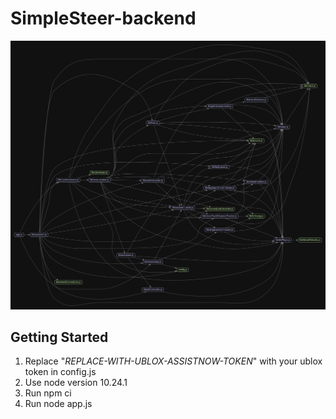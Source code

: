 # SimpleSteer-backend
<img src="madgeVisualization.png">

## Getting Started

1) Replace "_REPLACE-WITH-UBLOX-ASSISTNOW-TOKEN_" with your ublox token in config.js
2) Use node version 10.24.1
3) Run npm ci
4) Run node app.js
